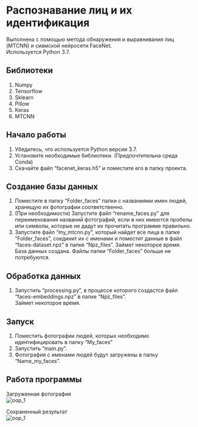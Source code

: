 # Распознавание лиц и их идентификация
Выполнена с помощью метода обнаружения и выравнивания лиц (MTCNN) и сиамской нейросети FaceNet.\
Используется Python 3.7.
## Библиотеки
1.	Numpy
2.	Tensorflow 
3.	Sklearn
4.	Pillow
5.	Keras
6.	MTCNN
## Начало работы
1.	Убедитесь, что используется Python версии 3.7.
2.	Установите необходимые библиотеки. (Предпочтительна среда Conda)
3.	Скачайте файл “facenet_keras.h5” и поместите его в папку проекта.
## Создание базы данных
1.	Поместите в папку “Folder_faces” папки с названиями имен людей, хранящую их фотографии соответственно.
2.	(При необходимости) Запустите файл “rename_faces.py” для переименования названий фотографий, если в них имеются пробелы или символы, которые не дадут их прочитать программе правильно. 
3.	Запустите файл “my_mtcnn.py”, который найдет все лица в папке “Folder_faces”, соединит их с именами и поместит данные в файл “faces-dataset.npz” в папке “Npz_files”. Займет некоторое время.\
База данных создана. Файлы папки “Folder_faces” больше не потребуются.
## Обработка данных
1.	Запустить “processing.py”, в процессе которого создастся файл “faces-embeddings.npz” в папке “Npz_files”.\
Займет некоторое время.
## Запуск
1.	Поместить фотографии людей, которых необходимо идентифицировать в папку “My_faces”
2.	Запустить “main.py”.
3.	Фотография с именами людей будут загружены в папку “Name_my_faces”.
## Работа программы
Загруженная фотография\
![oop_1](https://user-images.githubusercontent.com/62021182/229915347-694dce25-0655-457b-aa69-62e3a9609bf6.png)

Сохраненный результат\
![oop_1](https://user-images.githubusercontent.com/62021182/229915450-8a86a4d3-7f7f-41d2-be46-289dcad5d0c4.png)
